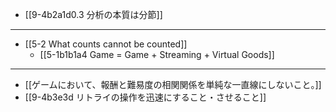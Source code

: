 - [[9-4b2a1d0.3 分析の本質は分節]]
---
- [[5-2 What counts cannot be counted]]
  - [[5-1b1b1a4 Game = Game + Streaming + Virtual Goods]]
---
- [[ゲームにおいて、報酬と難易度の相関関係を単純な一直線にしないこと。]]
- [[9-4b3e3d リトライの操作を迅速にすること・させること]]
